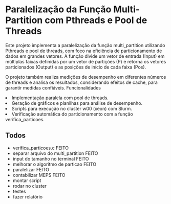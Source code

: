 # Paralelização da Função Multi-Partition com Pthreads e Pool de Threads

Este projeto implementa a paralelização da função multi_partition utilizando Pthreads e pool de threads, com foco na eficiência de particionamento de dados em grandes vetores. A função divide um vetor de entrada (Input) em múltiplas faixas definidas por um vetor de partições (P) e retorna os vetores particionados (Output) e as posições de início de cada faixa (Pos).

O projeto também realiza medições de desempenho em diferentes números de threads e analisa os resultados, considerando efeitos de cache, para garantir medidas confiáveis.
Funcionalidades
    <li> Implementação paralela com pool de threads.
    <li> Geração de gráficos e planilhas para análise de desempenho.
    <li> Scripts para execução no cluster w00 (xeon) com Slurm.
    <li> Verificação automática do particionamento com a função verifica_particoes.


## Todos
- verifica_particoes.c FEITO
- separar arquivo do multi_partition FEITO
- input do tamanho no terminal FEITO
- melhorar o algoritmo de particao FEITO 
- paralelizar FEITO
- contabilizar MEPS FEITO
- montar script 
- rodar no cluster 
- testes
- fazer relatório